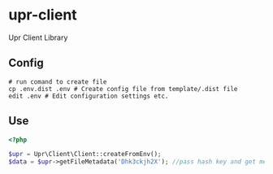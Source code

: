 # upr-client
Upr Client Library

## Config
 ```
 # run comand to create file
 cp .env.dist .env # Create config file from template/.dist file
edit .env # Edit configuration settings etc.
```

## Use

```php
<?php

$upr = Upr\Client\Client::createFromEnv();
$data = $upr->getFileMetadata('Dhk3ckjh2X'); //pass hash key and get metadata.
```